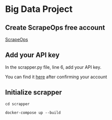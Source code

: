 # Big Data Project

## Create ScrapeOps free account

[ScrapeOps](https://scrapeops.io/app/register/main)

## Add your API key

In the scrapper.py file, line 6, add your API key.

You can find it [here](https://scrapeops.io/app/settings) after confirming your account

## Initialize scrapper 

```
cd scrapper
```

```
docker-compose up --build
```